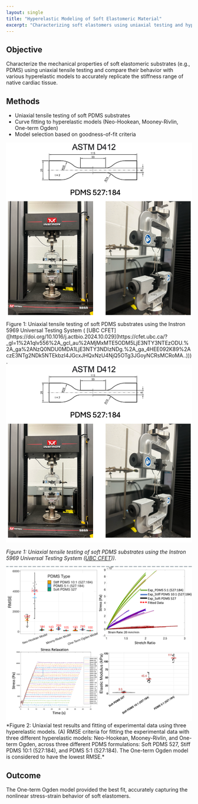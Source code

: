 ```yaml
---
layout: single
title: "Hyperelastic Modeling of Soft Elastomeric Material"
excerpt: "Characterizing soft elastomers using uniaxial testing and hyperelastic models."
---
```

## Objective
Characterize the mechanical properties of soft elastomeric substrates (e.g., PDMS) using uniaxial tensile testing and compare their behavior with various hyperelastic models to accurately replicate the stiffness range of native cardiac tissue.

## Methods
- Uniaxial tensile testing of soft PDMS substrates  
- Curve fitting to hyperelastic models (Neo-Hookean, Mooney-Rivlin, One-term Ogden)  
- Model selection based on goodness-of-fit criteria  


<img src="/assets/images/Uniaxial_Testing_1.png" alt="Uniaxial Testing of Soft Elastomer 2" width="600"/>
Figure 1: Uniaxial tensile testing of soft PDMS substrates using the Instron 5969 Universal Testing System ( [UBC CFET]([https://doi.org/10.1016/j.actbio.2024.10.029](https://cfet.ubc.ca/?_gl=1%2A1qlv556%2A_gcl_au%2AMjMxMTE5ODM5LjE3NTY3NTEzODU.%2A_ga%2ANzQ0NDU0MDA1LjE3NTY3NDIzNDg.%2A_ga_4HEE092K89%2AczE3NTg2NDk5NTEkbzI4JGcxJHQxNzU4NjQ5OTg3JGoyNCRsMCRoMA..))).


<img src="/assets/images/Uniaxial_Testing_1.png" alt="Uniaxial Testing of Soft Elastomer 2" width="600"/>

*Figure 1: Uniaxial tensile testing of soft PDMS substrates using the Instron 5969 Universal Testing System ([UBC CFET](https://cfet.ubc.ca/?_gl=1%2A1qlv556%2A_gcl_au%2AMjMxMTE5ODM5LjE3NTY3NTEzODU.%2A_ga%2ANzQ0NDU0MDA1LjE3NTY3NDIzNDg.%2A_ga_4HEE092K89%2AczE3NTg2NDk5NTEkbzI4JGcxJHQxNzU4NjQ5OTg3JGoyNCRsMCRoMA..))).*



<img src="/assets/images/Uniaxial_Testing_2.png" alt="Uniaxial Testing of Soft Elastomer 2" width="600"/>
*Figure 2: Uniaxial test results and fitting of experimental data using three hyperelastic models. (A) RMSE criteria for fitting the experimental data with three different hyperelastic models: Neo-Hookean, Mooney-Rivlin, and One-term Ogden, across three different PDMS formulations: Soft PDMS 527, Stiff PDMS 10:1 (527:184), and PDMS 5:1 (527:184). The One-term Ogden model is considered to have the lowest RMSE.*



## Outcome
The One-term Ogden model provided the best fit, accurately capturing the nonlinear stress-strain behavior of soft elastomers.



